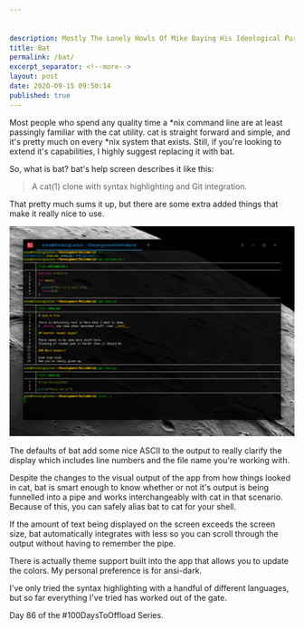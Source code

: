 ```yaml
---


description: Mostly The Lonely Howls Of Mike Baying His Ideological Purity At The Moon
title: Bat
permalink: /bat/
excerpt_separator: <!--more-->
layout: post
date: 2020-09-15 09:50:14
published: true
---
```


Most people who spend any quality time a *nix command line are at least passingly familiar with the cat utility. cat is straight forward and simple, and it's pretty much on every *nix system that exists. Still, if you're looking to extend it's capabilities, I highly suggest replacing it with bat.

<!--more-->

So, what is bat? bat's help screen describes it like this:

> A cat(1) clone with syntax highlighting and Git integration.

That pretty much sums it up, but there are some extra added things that make it really nice to use. 

![](/assets/images/s3v2CI7.png)

The defaults of bat add some nice ASCII to the output to really clarify the display which includes line numbers and the file name you're working with. 

Despite the changes to the visual output of the app from how things looked in cat, bat is smart enough to know whether or not it's output is being funnelled into a pipe and works interchangeably with cat in that scenario. Because of this, you can safely alias bat to cat for your shell.

If the amount of text being displayed on the screen exceeds the screen size, bat automatically integrates with less so you can scroll through the output without having to remember the pipe.

There is actually theme support built into the app that allows you to update the colors. My personal preference is for ansi-dark.

I've only tried the syntax highlighting with a handful of different languages, but so far everything I've tried has worked out of the gate.

Day 86 of the #100DaysToOffload Series.

